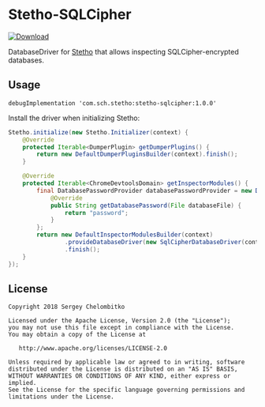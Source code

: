 Stetho-SQLCipher
================

[ ![Download](https://api.bintray.com/packages/sch/maven/stetho-sqlcipher/images/download.svg) ](https://bintray.com/sch/maven/stetho-sqlcipher/_latestVersion)

DatabaseDriver for [Stetho](https://github.com/facebook/stetho) that allows inspecting SQLCipher-encrypted databases.

## Usage

```
debugImplementation 'com.sch.stetho:stetho-sqlcipher:1.0.0'
```

Install the driver when initializing Stetho:

```java
Stetho.initialize(new Stetho.Initializer(context) {
    @Override
    protected Iterable<DumperPlugin> getDumperPlugins() {
        return new DefaultDumperPluginsBuilder(context).finish();
    }

    @Override
    protected Iterable<ChromeDevtoolsDomain> getInspectorModules() {
        final DatabasePasswordProvider databasePasswordProvider = new DatabasePasswordProvider() {
            @Override
            public String getDatabasePassword(File databaseFile) {
                return "password";
            }
        };
        return new DefaultInspectorModulesBuilder(context)
                .provideDatabaseDriver(new SqlCipherDatabaseDriver(context, databasePasswordProvider))
                .finish();
    }
});
```

## License

```
Copyright 2018 Sergey Chelombitko

Licensed under the Apache License, Version 2.0 (the "License");
you may not use this file except in compliance with the License.
You may obtain a copy of the License at

   http://www.apache.org/licenses/LICENSE-2.0

Unless required by applicable law or agreed to in writing, software
distributed under the License is distributed on an "AS IS" BASIS,
WITHOUT WARRANTIES OR CONDITIONS OF ANY KIND, either express or implied.
See the License for the specific language governing permissions and
limitations under the License.
```
